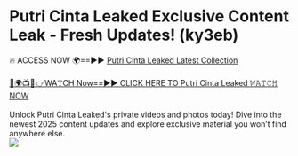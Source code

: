 # Putri Cinta Leaked Exclusive Content Leak - Fresh Updates! (ky3eb)

🔥 ACCESS NOW 🌍==►► <a href="https://tinyurl.com/kvy9nzfs" rel="nofollow">Putri Cinta Leaked Latest Collection</a>
<br><br>
[🔴🌍📺📱👉WA𝚃CH Now==►► CLICK HERE TO Putri Cinta Leaked 𝚆𝙰𝚃𝙲𝙷 NOW](https://tinyurl.com/kvy9nzfs)
<br><br>
Unlock Putri Cinta Leaked's private videos and photos today! Dive into the newest 2025 content updates and explore exclusive material you won’t find anywhere else.
<br>
<a href="https://tinyurl.com/kvy9nzfs" rel="nofollow" data-target="animated-image.originalLink"><img src="https://camo.githubusercontent.com/8a4f000d20f83aca3bf7ec5f350d767afa0574a8a352519fd8cfa583a6f93a33/68747470733a2f2f692e696d6775722e636f6d2f644a486b345a712e676966" data-canonical-src="https://i.imgur.com/dJHk4Zq.gif" style="max-width: 100%; display: inline-block;" data-target="animated-image.originalImage"></a>
<br>
